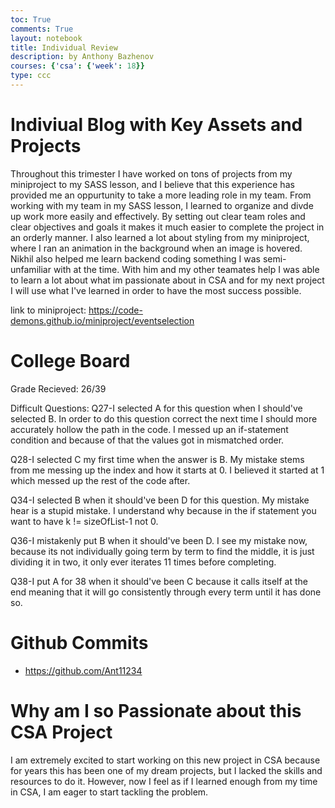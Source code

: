 ```yaml
---
toc: True
comments: True
layout: notebook
title: Individual Review
description: by Anthony Bazhenov
courses: {'csa': {'week': 18}}
type: ccc
---
```


# Indiviual Blog with Key Assets and Projects
Throughout this trimester I have worked on tons of projects from my miniproject to my SASS lesson, and I believe that this experience has provided me an oppurtunity to take a more leading role in my team. From working with my team in my SASS lesson, I learned to organize and divde up work more easily and effectively. By setting out clear team roles and clear objectives and goals it makes it much easier to complete the project in an orderly manner. I also learned a lot about styling from my miniproject, where I ran an animation in the background when an image is hovered. Nikhil also helped me learn backend coding something I was semi-unfamiliar with at the time. With him and my other teamates help I was able to learn a lot about what im passionate about in CSA and for my next project I will use what I've learned in order to have the most success possible.

link to miniproject: https://code-demons.github.io/miniproject/eventselection

# College Board
Grade Recieved: 26/39

Difficult Questions:
Q27-I selected A for this question when I should've selected B. In order to do this question correct the next time I should more accurately hollow the path in the code. I messed up an if-statement condition and because of that the values got in mismatched order.

Q28-I selected C my first time when the answer is B. My mistake stems from me messing up the index and how it starts at 0. I believed it started at 1 which messed up the rest of the code after.

Q34-I selected B when it should've been D for this question. My mistake hear is a stupid mistake. I understand why because in the if statement you want to have k != sizeOfList-1 not 0.

Q36-I mistakenly put B when it should've been D. I see my mistake now, because its not individually going term by term to find the middle, it is just dividing it in two, it only ever iterates 11 times before completing.

Q38-I put A for 38 when it should've been C because it calls itself at the end meaning that it will go consistently through every term until it has done so.

# Github Commits

- https://github.com/Ant11234

# Why am I so Passionate about this CSA Project
I am extremely excited to start working on this new project in CSA because for years this has been one of my dream projects, but I lacked the skills and resources to do it. However, now I feel as if I learned enough from my time in CSA, I am eager to start tackling the problem.
